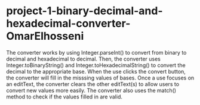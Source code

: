 ﻿# project-1-binary-decimal-and-hexadecimal-converter-OmarElhosseni
The converter works by using Integer.parseInt() to convert from binary to decimal and hexadecimal to decimal.
Then, the converter uses Integer.toBinaryString() and Integer.toHexadecimalString() to convert the decimal to
the appropriate base. When the use clicks the convert button, the converter will fill in the misssing values
of bases. Once a use focuses on an editText, the converter clears the other editText(s) to allow users to convert
new values more easily. The converter also uses the match() method to check if the values filled in are valid.
